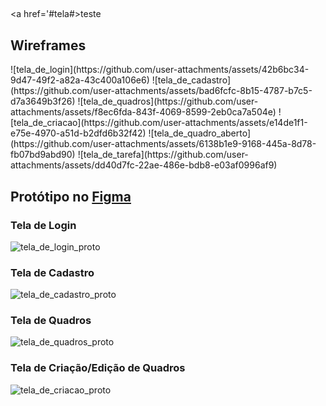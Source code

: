 ## 
<a href='#tela#>teste</a>
<h2> Wireframes </h2>
![tela_de_login](https://github.com/user-attachments/assets/42b6bc34-9d47-49f2-a82a-43c400a106e6)
![tela_de_cadastro](https://github.com/user-attachments/assets/bad6fcfc-8b15-4787-b7c5-d7a3649b3f26)
![tela_de_quadros](https://github.com/user-attachments/assets/f8ec6fda-843f-4069-8599-2eb0ca7a504e)
![tela_de_criacao](https://github.com/user-attachments/assets/e14de1f1-e75e-4970-a51d-b2dfd6b32f42)
![tela_de_quadro_aberto](https://github.com/user-attachments/assets/6138b1e9-9168-445a-8d78-fb07bd9abd90)
![tela_de_tarefa](https://github.com/user-attachments/assets/dd40d7fc-22ae-486e-bdb8-e03af0996af9)

## Protótipo no <a href='https://www.figma.com/proto/L1KjAG9uKjmryXXmqYnBJ7/Projeto-Segunda-Etapa?page-id=0%3A1&node-id=31-7&node-type=canvas&viewport=505%2C316%2C0.42&t=wfpivhlBkXvYAOdo-1&scaling=contain&content-scaling=fixed'>Figma</a>
<h3>Tela de Login</h3>

![tela_de_login_proto](https://github.com/user-attachments/assets/441be688-eaaa-4ee3-8805-2a10f40e16fd)

<h3 id='tela'>Tela de Cadastro</h3>

![tela_de_cadastro_proto](https://github.com/user-attachments/assets/382ae684-7594-4034-898e-5f49b496e165)

<h3>Tela de Quadros</h3>

![tela_de_quadros_proto](https://github.com/user-attachments/assets/11b8e97e-4905-4c37-89eb-0fe269d9bf65)

<h3>Tela de Criação/Edição de Quadros</h3>

![tela_de_criacao_proto](https://github.com/user-attachments/assets/b9a461d4-d634-499b-baa7-312fac670dfd)
